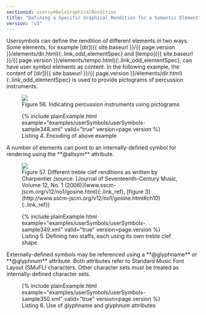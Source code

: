 ```yaml
---
sectionid: usersymbolsGraphicalRendition
title: "Defining a Specific Graphical Rendition for a Semantic Element"
version: "v3"
---
```




Usersymbols can define the rendition of different elements in two ways. Some elements,
for
example [dir]({{ site.baseurl }}/{{ page.version }}/elements/dir.html){:.link_odd_elementSpec} and [tempo]({{ site.baseurl }}/{{ page.version }}/elements/tempo.html){:.link_odd_elementSpec}, can have user symbol
elements as content. In the following example, the content of [dir]({{ site.baseurl }}/{{ page.version }}/elements/dir.html){:.link_odd_elementSpec} is
used to provide pictograms of percussion instruments.

<figure class="figure"><img src="{{ site.baseurl }}/Images/modules/usersymbols/percussion.png" class="img-responsive"><figcaption class="figure-caption">Figure 56. Indicating percussion instruments using pictograms</figcaption>
</figure>

<figure class="figure">{% include plainExample.html example="examples/userSymbols/userSymbols-sample348.xml" valid="true" version=page.version %}
   
   <figcaption class="figure-caption">Listing 4. Encoding of above example</figcaption>
</figure>
A number of elements can point to an internally-defined symbol for rendering using
the
**@altsym** attribute.


<figure class="figure"><img src="{{ site.baseurl }}/Images/modules/usersymbols/charpentier.png" class="img-responsive"><figcaption class="figure-caption">Figure 57. Different treble clef renditions as written by Charpentier (source: [Journal of Seventeenth-Century Music,
      Volume 12, No. 1 (2006)](www.sscm-jscm.org/v12/no1/gosine.html){:.link_ref}, [figure 3](http://www.sscm-jscm.org/v12/no1/gosine.html#ch10){:.link_ref})
   </figcaption>
</figure>

<figure class="figure">{% include plainExample.html example="examples/userSymbols/userSymbols-sample349.xml" valid="true" version=page.version %}
   
   <figcaption class="figure-caption">Listing 5. Defining two staffs, each using its own treble clef shape</figcaption>
</figure>
Externally-defined symbols may be referenced using a **@glyphname** or
**@glyphnum** attribute. Both attributes refer to Standard Music Font Layout (SMuFL)
characters. Other character sets must be treated as internally-defined character sets.


<figure class="figure">{% include plainExample.html example="examples/userSymbols/userSymbols-sample350.xml" valid="true" version=page.version %}
   
   <figcaption class="figure-caption">Listing 6. Use of glyphname and glyphnum attributes</figcaption>
</figure>
